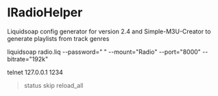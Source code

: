 # IRadioHelper

Liquidsoap config generator for version 2.4
and Simple-M3U-Creator to generate playlists from track genres

liquidsoap radio.liq --password=" " --mount="Radio" --port="8000" --bitrate="192k"


telnet 127.0.0.1 1234
> status
> skip
> reload_all
